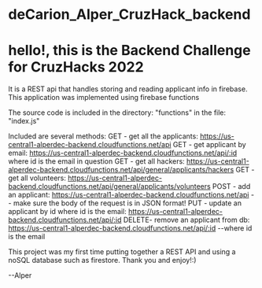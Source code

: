 # deCarion_Alper_CruzHack_backend
# hello!, this is the Backend Challenge for CruzHacks 2022

It is a REST api that handles storing and reading applicant info in firebase.
This application was implemented using firebase functions

The source code is included in the directory: "functions" in the file: "index.js"

Included are several methods:
   GET - get all the applicants: https://us-central1-alperdec-backend.cloudfunctions.net/api
   GET - get applicant by email: https://us-central1-alperdec-backend.cloudfunctions.net/api/:id where id is the email in question
   GET - get all hackers: https://us-central1-alperdec-backend.cloudfunctions.net/api/general/applicants/hackers
   GET - get all volunteers: https://us-central1-alperdec-backend.cloudfunctions.net/api/general/applicants/volunteers
   POST - add an applicant: https://us-central1-alperdec-backend.cloudfunctions.net/api  -- make sure the body of the request is in JSON format!
   PUT - update an applicant by id where id is the email: https://us-central1-alperdec-backend.cloudfunctions.net/api/:id
   DELETE- remove an applicant from db: https://us-central1-alperdec-backend.cloudfunctions.net/api/:id --where id is the email
   
   
   This project was my first time putting together a REST API and using a noSQL database such as firestore. Thank you and enjoy!:)
   
   --Alper
   
